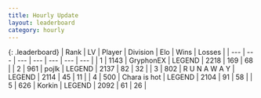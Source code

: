 ```yaml
---
title: Hourly Update
layout: leaderboard
category: hourly
---
```


{: .leaderboard}
| Rank | LV | Player | Division | Elo | Wins | Losses |
| --- | --- | --- | --- | --- | --- | --- |
| <span data-change="0">1</span> | 1143 | <span title="ID: 315148">GryphonEX</span> | LEGEND | <span data-change="0">2218</span> | <span data-change="0">169</span> | <span data-change="0">68</span> |
| <span data-change="0">2</span> | 961 | <span title="ID: 4783">pojlk</span> | LEGEND | <span data-change="0">2137</span> | <span data-change="0">82</span> | <span data-change="0">32</span> |
| <span data-change="0">3</span> | 802 | <span title="ID: 66144">R U N A W A Y</span> | LEGEND | <span data-change="0">2114</span> | <span data-change="0">45</span> | <span data-change="0">11</span> |
| <span data-change="0">4</span> | 500 | <span title="ID: 382502">Chara is hot</span> | LEGEND | <span data-change="0">2104</span> | <span data-change="0">91</span> | <span data-change="0">58</span> |
| <span data-change="5">5</span> | 626 | <span title="ID: 31847">Korkin</span> | LEGEND | <span data-change="38">2092</span> | <span data-change="5">61</span> | <span data-change="0">26</span> |
